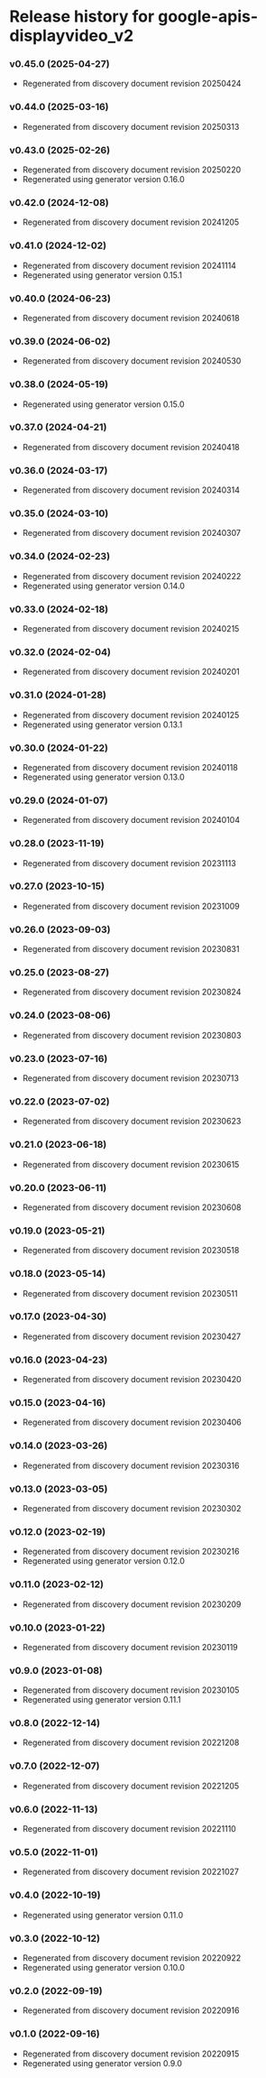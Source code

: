 # Release history for google-apis-displayvideo_v2

### v0.45.0 (2025-04-27)

* Regenerated from discovery document revision 20250424

### v0.44.0 (2025-03-16)

* Regenerated from discovery document revision 20250313

### v0.43.0 (2025-02-26)

* Regenerated from discovery document revision 20250220
* Regenerated using generator version 0.16.0

### v0.42.0 (2024-12-08)

* Regenerated from discovery document revision 20241205

### v0.41.0 (2024-12-02)

* Regenerated from discovery document revision 20241114
* Regenerated using generator version 0.15.1

### v0.40.0 (2024-06-23)

* Regenerated from discovery document revision 20240618

### v0.39.0 (2024-06-02)

* Regenerated from discovery document revision 20240530

### v0.38.0 (2024-05-19)

* Regenerated using generator version 0.15.0

### v0.37.0 (2024-04-21)

* Regenerated from discovery document revision 20240418

### v0.36.0 (2024-03-17)

* Regenerated from discovery document revision 20240314

### v0.35.0 (2024-03-10)

* Regenerated from discovery document revision 20240307

### v0.34.0 (2024-02-23)

* Regenerated from discovery document revision 20240222
* Regenerated using generator version 0.14.0

### v0.33.0 (2024-02-18)

* Regenerated from discovery document revision 20240215

### v0.32.0 (2024-02-04)

* Regenerated from discovery document revision 20240201

### v0.31.0 (2024-01-28)

* Regenerated from discovery document revision 20240125
* Regenerated using generator version 0.13.1

### v0.30.0 (2024-01-22)

* Regenerated from discovery document revision 20240118
* Regenerated using generator version 0.13.0

### v0.29.0 (2024-01-07)

* Regenerated from discovery document revision 20240104

### v0.28.0 (2023-11-19)

* Regenerated from discovery document revision 20231113

### v0.27.0 (2023-10-15)

* Regenerated from discovery document revision 20231009

### v0.26.0 (2023-09-03)

* Regenerated from discovery document revision 20230831

### v0.25.0 (2023-08-27)

* Regenerated from discovery document revision 20230824

### v0.24.0 (2023-08-06)

* Regenerated from discovery document revision 20230803

### v0.23.0 (2023-07-16)

* Regenerated from discovery document revision 20230713

### v0.22.0 (2023-07-02)

* Regenerated from discovery document revision 20230623

### v0.21.0 (2023-06-18)

* Regenerated from discovery document revision 20230615

### v0.20.0 (2023-06-11)

* Regenerated from discovery document revision 20230608

### v0.19.0 (2023-05-21)

* Regenerated from discovery document revision 20230518

### v0.18.0 (2023-05-14)

* Regenerated from discovery document revision 20230511

### v0.17.0 (2023-04-30)

* Regenerated from discovery document revision 20230427

### v0.16.0 (2023-04-23)

* Regenerated from discovery document revision 20230420

### v0.15.0 (2023-04-16)

* Regenerated from discovery document revision 20230406

### v0.14.0 (2023-03-26)

* Regenerated from discovery document revision 20230316

### v0.13.0 (2023-03-05)

* Regenerated from discovery document revision 20230302

### v0.12.0 (2023-02-19)

* Regenerated from discovery document revision 20230216
* Regenerated using generator version 0.12.0

### v0.11.0 (2023-02-12)

* Regenerated from discovery document revision 20230209

### v0.10.0 (2023-01-22)

* Regenerated from discovery document revision 20230119

### v0.9.0 (2023-01-08)

* Regenerated from discovery document revision 20230105
* Regenerated using generator version 0.11.1

### v0.8.0 (2022-12-14)

* Regenerated from discovery document revision 20221208

### v0.7.0 (2022-12-07)

* Regenerated from discovery document revision 20221205

### v0.6.0 (2022-11-13)

* Regenerated from discovery document revision 20221110

### v0.5.0 (2022-11-01)

* Regenerated from discovery document revision 20221027

### v0.4.0 (2022-10-19)

* Regenerated using generator version 0.11.0

### v0.3.0 (2022-10-12)

* Regenerated from discovery document revision 20220922
* Regenerated using generator version 0.10.0

### v0.2.0 (2022-09-19)

* Regenerated from discovery document revision 20220916

### v0.1.0 (2022-09-16)

* Regenerated from discovery document revision 20220915
* Regenerated using generator version 0.9.0

